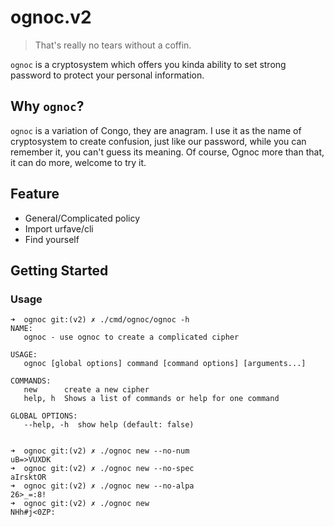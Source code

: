 # ognoc.v2

> That's really no tears without a coffin.

`ognoc` is a cryptosystem which offers you kinda ability to set strong password to protect your personal information.


## Why `ognoc`?

`ognoc` is a variation of Congo, they are anagram. I use it as the name of cryptosystem to create confusion, just like our password, while you can remember it, you can't guess its meaning. Of course, Ognoc more than that, it can do more, welcome to try it.


## Feature

- General/Complicated policy
- Import urfave/cli
- Find yourself


## Getting Started

### Usage

```Shell
➜  ognoc git:(v2) ✗ ./cmd/ognoc/ognoc -h
NAME:
   ognoc - use ognoc to create a complicated cipher

USAGE:
   ognoc [global options] command [command options] [arguments...]

COMMANDS:
   new      create a new cipher
   help, h  Shows a list of commands or help for one command

GLOBAL OPTIONS:
   --help, -h  show help (default: false)
   
   
➜  ognoc git:(v2) ✗ ./ognoc new --no-num
uB=>VUXDK
➜  ognoc git:(v2) ✗ ./ognoc new --no-spec
aIrsktOR
➜  ognoc git:(v2) ✗ ./ognoc new --no-alpa
26>_=:8!
➜  ognoc git:(v2) ✗ ./ognoc new
NHh#j<0ZP:
```
